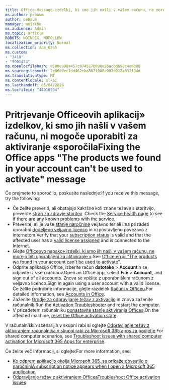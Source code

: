 ```yaml
---
title: Office Message-izdelki, ki smo jih našli v vašem računu, ne morejo biti uporabljeni za aktiviranje
ms.author: pebaum
author: pebaum
manager: mnirkhe
ms.audience: Admin
ms.topic: article
ROBOTS: NOINDEX, NOFOLLOW
localization_priority: Normal
ms.collection: Adm_O365
ms.custom:
- "3418"
- "9001424"
ms.openlocfilehash: 0500e998a457c074517b098e95acbd698c4e6b08
ms.sourcegitcommit: 7e06d9ec1dd462cbd882f088c997d012a032f04d
ms.translationtype: MT
ms.contentlocale: sl-SI
ms.lasthandoff: 05/04/2020
ms.locfileid: "44010594"
---
```

# <a name="fixing-the-office-apps-the-products-we-found-in-your-account-cant-be-used-to-activate-message"></a><span data-ttu-id="96751-102">Pritrjevanje Officeovih aplikacij» izdelkov, ki smo jih našli v vašem računu, ni mogoče uporabiti za aktiviranje «sporočila</span><span class="sxs-lookup"><span data-stu-id="96751-102">Fixing the Office apps "The products we found in your account can't be used to activate" message</span></span>

<span data-ttu-id="96751-103">Če prejmete to sporočilo, poskusite naslednje:</span><span class="sxs-lookup"><span data-stu-id="96751-103">If you receive this message, try the following:</span></span>

- <span data-ttu-id="96751-104">Če želite preveriti, ali obstajajo kakršne koli znane težave s storitvijo, preverite [stran za zdravje storitev](https://docs.microsoft.com/office365/enterprise/view-service-health) .</span><span class="sxs-lookup"><span data-stu-id="96751-104">Check the [Service health page](https://docs.microsoft.com/office365/enterprise/view-service-health) to see if there are any known problems with the service.</span></span>
- <span data-ttu-id="96751-105">Preverite, ali je vaše [stanje naročnine](https://support.office.com/article/0d23d3c0-c19c-4b2f-9845-5344fedc4380#bkmk_checksubscription) veljavno ter ali ima prizadeti uporabni [dodeljeno veljavno licenco](https://support.office.com/article/997596B5-4173-4627-B915-36ABAC6786DC) in vzpostavljeno povezavo z internetom.</span><span class="sxs-lookup"><span data-stu-id="96751-105">Verify that your [subscription status](https://support.office.com/article/0d23d3c0-c19c-4b2f-9845-5344fedc4380#bkmk_checksubscription) is valid and that the affected user has a [valid license assigned](https://support.office.com/article/997596B5-4173-4627-B915-36ABAC6786DC) and is connected to the Internet.</span></span> 
- <span data-ttu-id="96751-106">Glejte [Officeovo napako» izdelki, ki smo jih našli v vašem računu, ne morejo biti uporabljeni za aktiviranje «](https://support.office.com/article/c9f9a0b3-5aae-4131-8077-21e6a59f141e).</span><span class="sxs-lookup"><span data-stu-id="96751-106">See [Office error "The products we found in your account can't be used to activate"](https://support.office.com/article/c9f9a0b3-5aae-4131-8077-21e6a59f141e).</span></span>
- <span data-ttu-id="96751-107">Odprite aplikacijo Office, izberite račun **datoteke** > **Account**in se odjavite iz vseh računov.</span><span class="sxs-lookup"><span data-stu-id="96751-107">Open an Office app, select **File** > **Account**, and sign out of all accounts.</span></span> <span data-ttu-id="96751-108">Znova se vpišite z uporabniškim računom z veljavno licenco.</span><span class="sxs-lookup"><span data-stu-id="96751-108">Sign in again using a user account with a valid license.</span></span> <span data-ttu-id="96751-109">Če želite podrobne informacije, glejte razdelek [Računi v Officeu](https://support.office.com/article/628ea040-f265-49de-b986-be09c3ebf8a9).</span><span class="sxs-lookup"><span data-stu-id="96751-109">For detailed information, see [Accounts in Office](https://support.office.com/article/628ea040-f265-49de-b986-be09c3ebf8a9).</span></span>
- <span data-ttu-id="96751-110">Zaženite [Orodje za odpravljanje težav z aktivacijo](https://aka.ms/SARA-OfficeActivation-Alchemy) in znova zaženite računalnik.</span><span class="sxs-lookup"><span data-stu-id="96751-110">Run the [Activation Troubleshooter](https://aka.ms/SARA-OfficeActivation-Alchemy) and restart the computer.</span></span>
- <span data-ttu-id="96751-111">V prizadetem računalniku [ponastavite stanje aktiviranja Officea](https://docs.microsoft.com/office365/troubleshoot/activation/reset-office-365-proplus-activation-state).</span><span class="sxs-lookup"><span data-stu-id="96751-111">On the affected machine, [reset the Office activation state](https://docs.microsoft.com/office365/troubleshoot/activation/reset-office-365-proplus-activation-state).</span></span>

<span data-ttu-id="96751-112">V računalniških scenarijih v skupni rabi si oglejte [Odpravljanje težav z aktiviranjem računalnika v skupni rabi za Microsoft 365 apps za podjetje](https://docs.microsoft.com/deployoffice/troubleshoot-shared-computer-activation).</span><span class="sxs-lookup"><span data-stu-id="96751-112">For shared computer scenarios, see [Troubleshoot issues with shared computer activation for Microsoft 365 Apps for enterprise](https://docs.microsoft.com/deployoffice/troubleshoot-shared-computer-activation).</span></span>

<span data-ttu-id="96751-113">Če želite več informacij, si oglejte:</span><span class="sxs-lookup"><span data-stu-id="96751-113">For more information, see:</span></span> 
- [<span data-ttu-id="96751-114">Ko odprem aplikacijo okolja Microsoft 365, se prikaže obvestilo o naročnini</span><span class="sxs-lookup"><span data-stu-id="96751-114">A subscription notice appears when I open a Microsoft 365 application</span></span>](https://support.office.com/article/4cabe32c-f594-4c0e-9191-3d3ade10cceb)
- [<span data-ttu-id="96751-115">Odpravljanje težav z aktiviranjem Officea</span><span class="sxs-lookup"><span data-stu-id="96751-115">Troubleshoot Office activation issues</span></span>](https://support.office.com/article/0d23d3c0-c19c-4b2f-9845-5344fedc4380)